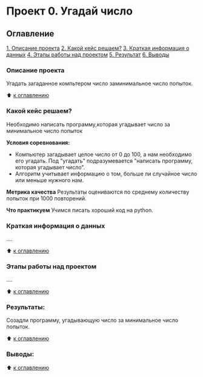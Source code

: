 # Проект 0. Угадай число

## Оглавление 
[1.  Описание проекта](https://github.com/KatyaKis/sf_data_science/blob/main/project_0/README.md#Описание-проекта)
[2.  Какой кейс решаем?](https://github.com/KatyaKis/sf_data_science/blob/main/project_0/README.md#Какой-кейс-решаем?)
[3.  Краткая информация о данных](https://github.com/KatyaKis/sf_data_science/blob/main/project_0/README.md#Краткая-информация-о-данных)
[4.  Этапы работы над проектом](https://github.com/KatyaKis/sf_data_science/blob/main/project_0/README.md#Этапы-работы-над-проектом)
[5.  Результат](https://github.com/KatyaKis/sf_data_science/blob/main/project_0/README.md#Результат)
[6.  Выводы](https://github.com/KatyaKis/sf_data_science/blob/main/project_0/README.md#Выводы)

### Описание проекта 
Угадать загаданное компьтером число заминимальное число попыток.

:arrow_up: [к оглавлению](https://github.com/KatyaKis/sf_data_science/blob/main/project_0/README.md#Оглавление) 


### Какой кейс решаем?
Необходимо написать программу,которая угадывает число за минимальное число попыток

**Условия соревнования:**
- Компьютер загадывает целое число от 0 до 100, а нам необходимо его угадать. Под "угадать" подразумевается "написать программу, которая угадывает число".
- Алгоритм учитывает информацию о том, больше ли случайное число или меньше нужного нам.

**Метрика качества**
Результаты оцениваются по среднему количеству попыток при 1000 повторений.

**Что практикуем**
Учимся писать хороший код на python.

### Краткая информация о данных
....

:arrow_up: [к оглавлению](https://github.com/KatyaKis/sf_data_science/blob/main/project_0/README.md#Оглавление) 

### Этапы работы над проектом
....

:arrow_up: [к оглавлению](https://github.com/KatyaKis/sf_data_science/blob/main/project_0/README.md#Оглавление) 

### Результаты:
Созадли программу, угадывающую число за минимальное число попыток.

:arrow_up: [к оглавлению](https://github.com/KatyaKis/sf_data_science/blob/main/project_0/README.md#Оглавление)

### Выводы:

:arrow_up: [к оглавлению](https://github.com/KatyaKis/sf_data_science/blob/main/project_0/README.md#Оглавление)
